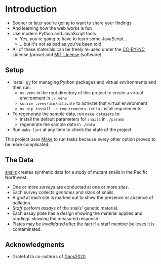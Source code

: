 # Introduction

-   Sooner or later you're going to want to share your findings
-   And learning how the web works is fun
-   Use modern Python and JavaScript tools
    -   Yes, you're going to have to learn some JavaScript…
    -   …but it's not as bad as you've been told
-   All of these materials can be freely re-used under
    the [CC-BY-NC][cc_by_nc] License (prose)
    and [MIT License][mit] (software)

## Setup

-   Install [uv][uv] for managing Python packages and virtual environments and then run:
    -   `uv venv` in the root directory of this project to create a virtual environment in `./.venv`
    -   `source .venv/bin/activate` to activate that virtual environment
    -   `uv pip install -r requirements.txt` to install requirements
-   To regenerate the sample data, run `make datasets` to:
    -   install the default parameters for `snailz` in `./params`
    -   regenerate the sample data in `./data`
-   Run `make lint` at any time to check the state of the project

This project uses [Make][make] to run tasks because every other option proved to be more complicated.

## The Data

[snailz][snailz] creates synthetic data for a study of mutant snails in the Pacific Northwest.

-   One or more *surveys* are conducted at one or more *sites*.
-   Each survey collects *genomes* and *sizes* of snails.
-   A *grid* at each site is marked out to show the presence or absence of pollution.
-   *Staff* perform *assays* of the snails' genetic material.
-   Each assay plate has a *design* showing the material applied and *readings* showing the measured response.
-   Plates may be *invalidated* after the fact if a staff member believes it is contaminated.

## Acknowledgments

-   Grateful to co-authors of [Gans2020](b:Gans2020)

[cc_by_nc]: https://creativecommons.org/licenses/by-nc/4.0/
[make]: https://www.gnu.org/software/make/
[mit]: https://opensource.org/license/MIT
[snailz]: https://gvwilson.github.io/snailz/
[uv]: https://github.com/astral-sh/uv
